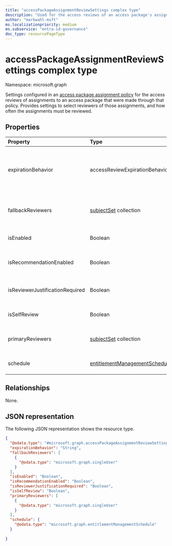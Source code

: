 ```yaml
---
title: "accessPackageAssignmentReviewSettings complex type"
description: "Used for the access reviews of an access package's assignments."
author: "markwahl-msft"
ms.localizationpriority: medium
ms.subservice: "entra-id-governance"
doc_type: resourcePageType
---
```

# accessPackageAssignmentReviewSettings complex type

Namespace: microsoft.graph

Settings configured in an [access package assignment policy](accesspackageassignmentpolicy.md) for the access reviews of assignments to an access package that were made through that policy. Provides settings to select reviewers of those assignments, and how often the assignments must be reviewed.

## Properties
|Property|Type|Description|
|:---|:---|:---|
|expirationBehavior|accessReviewExpirationBehavior|The default decision to apply if the access is not reviewed. The possible values are: `keepAccess`, `removeAccess`, `acceptAccessRecommendation`, `unknownFutureValue`.|
|fallbackReviewers|[subjectSet](../resources/subjectset.md) collection|This collection specifies the users who will be the fallback reviewers when the primary reviewers don't respond.|
|isEnabled|Boolean|If `true`, access reviews are required for assignments through this policy.|
|isRecommendationEnabled|Boolean|Specifies whether to display recommendations to the reviewer. The default value is `true`.|
|isReviewerJustificationRequired|Boolean|Specifies whether the reviewer must provide justification for the approval. The default value is `true`.|
|isSelfReview|Boolean|Specifies whether the principals can review their own assignments.|
|primaryReviewers|[subjectSet](../resources/subjectset.md) collection|This collection specifies the users or group of users who will review the access package assignments.|
|schedule|[entitlementManagementSchedule](../resources/entitlementmanagementschedule.md)|When the first review should start and how often it should recur.|

## Relationships
None.
## JSON representation
The following JSON representation shows the resource type.
<!-- {
  "blockType": "resource",
  "@odata.type": "microsoft.graph.accessPackageAssignmentReviewSettings"
}
-->
``` json
{
  "@odata.type": "#microsoft.graph.accessPackageAssignmentReviewSettings",
  "expirationBehavior": "String",
  "fallbackReviewers": [
    {
      "@odata.type": "microsoft.graph.singleUser"
    }
  ],
  "isEnabled": "Boolean",
  "isRecommendationEnabled": "Boolean",
  "isReviewerJustificationRequired": "Boolean",
  "isSelfReview": "Boolean",
  "primaryReviewers": [
    {
      "@odata.type": "microsoft.graph.singleUser"
    }
  ],
  "schedule": {
    "@odata.type": "microsoft.graph.entitlementManagementSchedule"
  }
  
}
```


